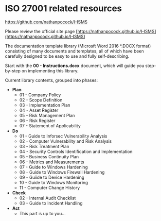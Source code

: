 # ISO 27001 related resources
https://github.com/nathanpocock/I-ISMS

Please review the official site page [https://nathanpocock.github.io/I-ISMS](https://nathanpocock.github.io/I-ISMS)

The documentation template library (Microsft Word 2016 *.DOCX format) consisting of many documents and templates, all of which have been carefully designed to be easy to use and fully self-describing.

Start with the **00 - Instructions.docx** document, which will guide you step-by-step on implementing this library.

Current library contents, grouped into phases:
- **Plan**
  - 01 - Company Policy
  - 02 - Scope Definition
  - 03 - Implementation Plan
  - 04 - Asset Register
  - 05 - Risk Management Plan
  - 06 - Risk Register
  - 07 - Statement of Applicability
- **Do**
  - 01 - Guide to Inforsec Vulnerability Analysis
  - 02 - Computer Vulnerability and Risk Analysis
  - 03 - Risk Treatment Plan
  - 04 - Security Controls Identification and Implementation
  - 05 - Business Continuity Plan
  - 06 - Metrics and Measurements
  - 07 - Guide to Windows Hardening
  - 08 - Guide to Windows Firewall Hardening
  - 09 - Guiide to Device Hardening
  - 10 - Guide to Windows Monitoring
  - 11 - Computer Change History
- **Check**
  - 02 - Internal Audit Checklist
  - 03 - Guide to Incident Handling
- **Act**
  - This part is up to you...
